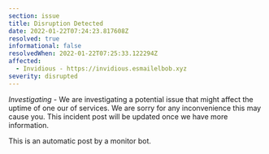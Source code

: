 ```yaml
---
section: issue
title: Disruption Detected
date: 2022-01-22T07:24:23.817608Z
resolved: true
informational: false
resolvedWhen: 2022-01-22T07:25:33.122294Z
affected:
  - Invidious - https://invidious.esmailelbob.xyz
severity: disrupted
---
```

*Investigating* - We are investigating a potential issue that might affect the uptime of one our of services. We are sorry for any inconvenience this may cause you. This incident post will be updated once we have more information.

This is an automatic post by a monitor bot.
        